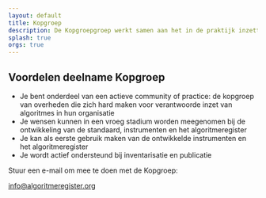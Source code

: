 ```yaml
---
layout: default
title: Kopgroep
description: De Kopgroepgroep werkt samen aan het in de praktijk inzetten van algoritmeregisters en daarvan leren. Tweewekelijks bespreken we de voortgang en maandelijks houden we open bijeenkomsten waarin we de ervaringen bespreken en concrete feedback uit de praktijk ophalen. Die verwerken we in volgende versies van de standaard, instrumenten en het algoritmeregister.
splash: true
orgs: true
---
```

## Voordelen deelname Kopgroep

<ul class="mb4">
<li>Je bent onderdeel van een actieve community of practice: de kopgroep van overheden die zich hard maken voor verantwoorde inzet van algoritmes in hun organisatie</li>
<li>Je wensen kunnen in een vroeg stadium worden meegenomen bij de ontwikkeling van de standaard, instrumenten en het algoritmeregister</li>
<li>Je kan als eerste gebruik maken van de ontwikkelde instrumenten en het algoritmeregister</li>
<li>Je wordt actief ondersteund bij inventarisatie en publicatie</li>
</ul>

Stuur een e-mail om mee te doen met de Kopgroep:

<a href="mailto:info@algoritmeregister.org" class="btn display-inline-block mb4">info@algoritmeregister.org</a>
